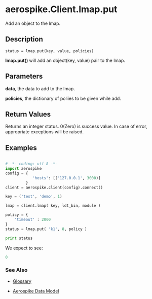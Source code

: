 
# aerospike.Client.lmap.put
Add an object to the lmap.

## Description

```
status = lmap.put(key, value, policies)
```
**lmap.put()** will add an object(key, value) pair to the lmap.    

## Parameters

**data**, the data to add to the lmap.   

**policies**, the dictionary of poliies to be given while add.   

## Return Values
Returns an integer status. 0(Zero) is success value. In case of error, appropriate exceptions will be raised.

## Examples

```python

# -*- coding: utf-8 -*-
import aerospike
config = {
            'hosts': [('127.0.0.1', 3000)]
         }
client = aerospike.client(config).connect()

key = ('test', 'demo', 1)

lmap = client.lmap( key, ldt_bin, module )

policy = {
    'timeout' : 2000
}
status = lmap.put( 'k1', 8, policy )

print status


```

We expect to see:

```python
0
```



### See Also



- [Glossary](http://www.aerospike.com/docs/guide/glossary.html)

- [Aerospike Data Model](http://www.aerospike.com/docs/architecture/data-model.html)
